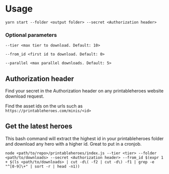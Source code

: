 # Usage

`yarn start --folder <output folder> --secret <Authorization header>`

### Optional parameters
```
--tier <max tier to download. Default: 10>

--from_id <first id to download. Default: 0>

--parallel <max parallel downloads. Default: 5>
```

## Authorization header

Find your secret in the Authorization header on any printableheroes website download request.

Find the asset ids on the urls such as `https://printableheroes.com/minis/<id>`

## Get the latest heroes

This bash command will extract the highest id in your printableheroes folder and download any hero with a higher id. Great to put in a cronjob.

`node <path/to/repo>/printableheroes/index.js --tier <tier> --folder <path/to/downloads> --secret <Authorization header> --from_id $(expr 1 + $(ls <path/to/downloads> | cut -d\( -f2 | cut -d\) -f1 | grep -e "^[0-9]\+" | sort -r | head -n1))`
